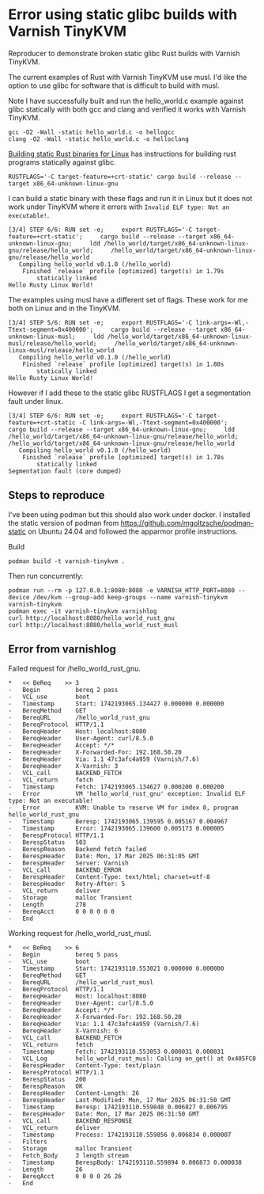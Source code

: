 # Error using static glibc builds with Varnish TinyKVM

Reproducer to demonstrate broken static glibc Rust builds with Varnish TinyKVM.

The current examples of Rust with Varnish TinyKVM use musl.
I'd like the option to use glibc for software that is difficult to build with musl.

Note I have successfully built and run the hello_world.c example against glibc statically with both gcc and clang and verified it works with Varnish TinyKVM.

    gcc -O2 -Wall -static hello_world.c -o hellogcc
    clang -O2 -Wall -static hello_world.c -o helloclang

[Building static Rust binaries for Linux](https://msfjarvis.dev/posts/building-static-rust-binaries-for-linux/) has instructions for building rust programs statically against glibc.

    RUSTFLAGS='-C target-feature=+crt-static' cargo build --release --target x86_64-unknown-linux-gnu

I can build a static binary with these flags and run it in Linux but it does not work under TinyKVM where it errors with `Invalid ELF type: Not an executable!`.

```
[3/4] STEP 6/6: RUN set -e;     export RUSTFLAGS='-C target-feature=+crt-static';     cargo build --release --target x86_64-unknown-linux-gnu;     ldd /hello_world/target/x86_64-unknown-linux-gnu/release/hello_world;     /hello_world/target/x86_64-unknown-linux-gnu/release/hello_world
   Compiling hello_world v0.1.0 (/hello_world)
    Finished `release` profile [optimized] target(s) in 1.79s
        statically linked
Hello Rusty Linux World!
```

The examples using musl have a different set of flags. These work for me both on Linux and in the TinyKVM.

```
[3/4] STEP 5/6: RUN set -e;     export RUSTFLAGS='-C link-args=-Wl,-Ttext-segment=0x400000';     cargo build --release --target x86_64-unknown-linux-musl;     ldd /hello_world/target/x86_64-unknown-linux-musl/release/hello_world;     /hello_world/target/x86_64-unknown-linux-musl/release/hello_world
   Compiling hello_world v0.1.0 (/hello_world)
    Finished `release` profile [optimized] target(s) in 1.80s
        statically linked
Hello Rusty Linux World!
```

However if I add these to the static glibc RUSTFLAGS I get a segmentation fault under linux.

```
[3/4] STEP 6/6: RUN set -e;     export RUSTFLAGS='-C target-feature=+crt-static -C link-args=-Wl,-Ttext-segment=0x400000';     cargo build --release --target x86_64-unknown-linux-gnu;     ldd /hello_world/target/x86_64-unknown-linux-gnu/release/hello_world;     /hello_world/target/x86_64-unknown-linux-gnu/release/hello_world
   Compiling hello_world v0.1.0 (/hello_world)
    Finished `release` profile [optimized] target(s) in 1.78s
        statically linked
Segmentation fault (core dumped)
```

## Steps to reproduce

I've been using podman but this should also work under docker.
I installed the static version of podman from https://github.com/mgoltzsche/podman-static on Ubuntu 24.04 and followed the apparmor profile instructions.

Build 

    podman build -t varnish-tinykvm .

Then run concurrently:

    podman run --rm -p 127.0.0.1:8080:8080 -e VARNISH_HTTP_PORT=8080 --device /dev/kvm --group-add keep-groups --name varnish-tinykvm varnish-tinykvm
    podman exec -it varnish-tinykvm varnishlog
    curl http://localhost:8080/hello_world_rust_gnu
    curl http://localhost:8080/hello_world_rust_musl

## Error from varnishlog

Failed request for /hello_world_rust_gnu.

```
*   << BeReq    >> 3         
-   Begin          bereq 2 pass
-   VCL_use        boot
-   Timestamp      Start: 1742193065.134427 0.000000 0.000000
-   BereqMethod    GET
-   BereqURL       /hello_world_rust_gnu
-   BereqProtocol  HTTP/1.1
-   BereqHeader    Host: localhost:8080
-   BereqHeader    User-Agent: curl/8.5.0
-   BereqHeader    Accept: */*
-   BereqHeader    X-Forwarded-For: 192.168.50.20
-   BereqHeader    Via: 1.1 47c3afc4a959 (Varnish/7.6)
-   BereqHeader    X-Varnish: 3
-   VCL_call       BACKEND_FETCH
-   VCL_return     fetch
-   Timestamp      Fetch: 1742193065.134627 0.000200 0.000200
-   Error          VM 'hello_world_rust_gnu' exception: Invalid ELF type: Not an executable!
-   Error          KVM: Unable to reserve VM for index 0, program hello_world_rust_gnu
-   Timestamp      Beresp: 1742193065.139595 0.005167 0.004967
-   Timestamp      Error: 1742193065.139600 0.005173 0.000005
-   BerespProtocol HTTP/1.1
-   BerespStatus   503
-   BerespReason   Backend fetch failed
-   BerespHeader   Date: Mon, 17 Mar 2025 06:31:05 GMT
-   BerespHeader   Server: Varnish
-   VCL_call       BACKEND_ERROR
-   BerespHeader   Content-Type: text/html; charset=utf-8
-   BerespHeader   Retry-After: 5
-   VCL_return     deliver
-   Storage        malloc Transient
-   Length         278
-   BereqAcct      0 0 0 0 0 0
-   End            
```

Working request for /hello_world_rust_musl.

```
*   << BeReq    >> 6         
-   Begin          bereq 5 pass
-   VCL_use        boot
-   Timestamp      Start: 1742193110.553021 0.000000 0.000000
-   BereqMethod    GET
-   BereqURL       /hello_world_rust_musl
-   BereqProtocol  HTTP/1.1
-   BereqHeader    Host: localhost:8080
-   BereqHeader    User-Agent: curl/8.5.0
-   BereqHeader    Accept: */*
-   BereqHeader    X-Forwarded-For: 192.168.50.20
-   BereqHeader    Via: 1.1 47c3afc4a959 (Varnish/7.6)
-   BereqHeader    X-Varnish: 6
-   VCL_call       BACKEND_FETCH
-   VCL_return     fetch
-   Timestamp      Fetch: 1742193110.553053 0.000031 0.000031
-   VCL_Log        hello_world_rust_musl: Calling on_get() at 0x405FC0
-   BerespHeader   Content-Type: text/plain
-   BerespProtocol HTTP/1.1
-   BerespStatus   200
-   BerespReason   OK
-   BerespHeader   Content-Length: 26
-   BerespHeader   Last-Modified: Mon, 17 Mar 2025 06:31:50 GMT
-   Timestamp      Beresp: 1742193110.559848 0.006827 0.006795
-   BerespHeader   Date: Mon, 17 Mar 2025 06:31:50 GMT
-   VCL_call       BACKEND_RESPONSE
-   VCL_return     deliver
-   Timestamp      Process: 1742193110.559856 0.006834 0.000007
-   Filters        
-   Storage        malloc Transient
-   Fetch_Body     3 length stream
-   Timestamp      BerespBody: 1742193110.559894 0.006873 0.000038
-   Length         26
-   BereqAcct      0 0 0 0 26 26
-   End            
```
